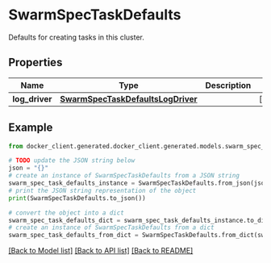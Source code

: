 # SwarmSpecTaskDefaults

Defaults for creating tasks in this cluster.

## Properties

Name | Type | Description | Notes
------------ | ------------- | ------------- | -------------
**log_driver** | [**SwarmSpecTaskDefaultsLogDriver**](SwarmSpecTaskDefaultsLogDriver.md) |  | [optional] 

## Example

```python
from docker_client.generated.docker_client.generated.models.swarm_spec_task_defaults import SwarmSpecTaskDefaults

# TODO update the JSON string below
json = "{}"
# create an instance of SwarmSpecTaskDefaults from a JSON string
swarm_spec_task_defaults_instance = SwarmSpecTaskDefaults.from_json(json)
# print the JSON string representation of the object
print(SwarmSpecTaskDefaults.to_json())

# convert the object into a dict
swarm_spec_task_defaults_dict = swarm_spec_task_defaults_instance.to_dict()
# create an instance of SwarmSpecTaskDefaults from a dict
swarm_spec_task_defaults_from_dict = SwarmSpecTaskDefaults.from_dict(swarm_spec_task_defaults_dict)
```
[[Back to Model list]](../README.md#documentation-for-models) [[Back to API list]](../README.md#documentation-for-api-endpoints) [[Back to README]](../README.md)



